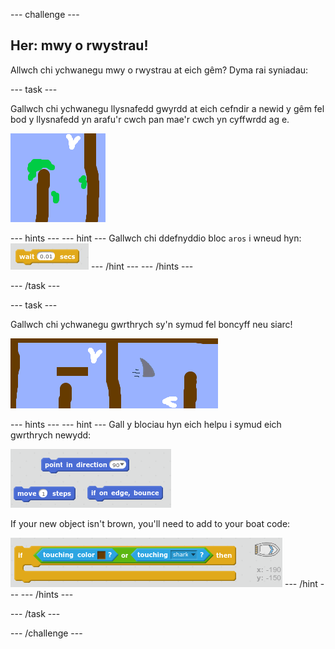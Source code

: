 \--- challenge \---

## Her: mwy o rwystrau!

Allwch chi ychwanegu mwy o rwystrau at eich gêm? Dyma rai syniadau:

\--- task \---

Gallwch chi ychwanegu llysnafedd gwyrdd at eich cefndir a newid y gêm fel bod y llysnafedd yn arafu'r cwch pan mae'r cwch yn cyffwrdd ag e.

![screenshot](images/boat-algae.png)

\--- hints \--- \--- hint \--- Gallwch chi ddefnyddio bloc `aros` i wneud hyn: ![screenshot](images/boat-slime-blocks.png) \--- /hint \--- \--- /hints \---

\--- /task \---

\--- task \---

Gallwch chi ychwanegu gwrthrych sy'n symud fel boncyff neu siarc!

![screenshot](images/boat-obstacles.png)

\--- hints \--- \--- hint \--- Gall y blociau hyn eich helpu i symud eich gwrthrych newydd:

![screenshot](images/boat-moving-blocks.png)

If your new object isn't brown, you'll need to add to your boat code:

![screenshot](images/boat-moving-blocks2.png) \--- /hint \--- \--- /hints \---

\--- /task \---

\--- /challenge \---